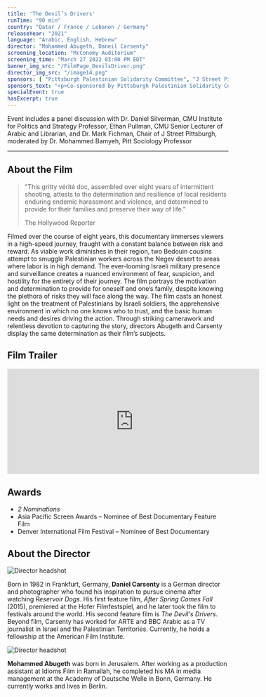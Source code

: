 ```yaml
---
title: 'The Devil’s Drivers'
runTime: "90 min"
country: "Qatar / France / Lebanon / Germany"
releaseYear: "2021"
language: "Arabic, English, Hebrew"
director: "Mohammed Abugeth, Daneil Carsenty"
screening_location: "McConomy Auditorium"
screening_time: "March 27 2022 03:00 PM EDT"
banner_img_src: "/FilmPage_DevilsDriver.png"
director_img_src: "/image14.png"
sponsors: [ "Pittsburgh Palestinian Solidarity Committee", "J Street Pittsburgh", "Documentary Salon", "CMU Department of Modern Languages", "CMU Undergraduate Student Senate" ]
sponsors_text: "<p>Co-sponsored by Pittsburgh Palestinian Solidarity Committee, J Street Pittsburgh, Pittsburgh Documentary Salon, and CMU’s Department of Modern Languages and Undergraduate Student Senate</p>"
specialEvent: true
hasExcerpt: true
---
```


Event includes a panel discussion with Dr. Daniel Silverman, CMU Institute for Politics and Strategy Professor, Ethan Pullman, CMU Senior Lecturer of Arabic and Librarian, and Dr. Mark Fichman, Chair of J Street Pittsburgh, moderated by Dr. Mohammed Bamyeh, Pitt Sociology Professor

---

<section>

## About the Film

<blockquote class="blockquote">
  <p class="mb-0">"This gritty vérité doc, assembled over eight years of intermittent shooting, attests to the determination and resilience of local residents enduring endemic harassment and violence, and determined to provide for their families and preserve their way of life."</p>
  <p class="blockquote-footer">The Hollywood Reporter</p>
</blockquote>

Filmed over the course of eight years, this documentary immerses viewers in a high-speed journey, fraught with a constant balance between risk and reward. As viable work diminishes in their region, two Bedouin cousins attempt to smuggle Palestinian workers across the Negev desert to areas where labor is in high demand. The ever-looming Israeli military presence and surveillance creates a nuanced environment of fear, suspicion, and hostility for the entirety of their journey. The film portrays the motivation and determination to provide for oneself and one’s family, despite knowing the plethora of risks they will face along the way. The film casts an honest light on the treatment of Palestinians by Israeli soldiers, the apprehensive environment in which no one knows who to trust, and the basic human needs and desires driving the action. Through striking camerawork and relentless devotion to capturing the story, directors Abugeth and Carsenty display the same determination as their film’s subjects.   
 

</section>

<section>

## Film Trailer

<div class="trailer-container">
    <iframe width="574" height="240" src="https://www.youtube.com/embed/1V70sCHjrMA" title="YouTube video player" frameborder="0" allow="accelerometer; autoplay; clipboard-write; encrypted-media; gyroscope; picture-in-picture" allowfullscreen></iframe>
</div>

</section>

<section>

## Awards

- *2 Nominations*
- Asia Pacific Screen Awards – Nominee of Best Documentary Feature Film
- Denver International Film Festival – Nominee of Best Documentary 


</section>

<section>

## About the Director

![Director headshot]($basePublicPath$/assets/films/director_headshots/image14.jpg)

Born in 1982 in Frankfurt, Germany, **Daniel Carsenty** is a German director and photographer who found his inspiration to pursue cinema after watching *Reservoir Dogs*. His first feature film, *After Spring Comes Fall* (2015), premiered at the Hofer Filmfestspiel, and he later took the film to festivals around the world. His second feature film is *The Devil's Drivers*. Beyond film, Carsenty has worked for ARTE and BBC Arabic as a TV journalist in Israel and the Palestinian Territories. Currently, he holds a fellowship at the American Film Institute.

![Director headshot]($basePublicPath$/assets/films/director_headshots/image11.png)

**Mohammed Abugeth** was born in Jerusalem. After working as a production assistant at Idioms Film in Ramallah, he completed his MA in media management at the Academy of Deutsche Welle in Bonn, Germany. He currently works and lives in Berlin.



</section>
